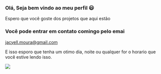 ### Olá, Seja bem vindo ao meu perfil 😃

Espero que você goste dos projetos que aqui estão

### Você pode entrar em contato comingo pelo emai

jacyell.moura@gmail.com

E isso esporo que tenha um otimo dia, noite ou qualquer for o horario que você estive lendo isso.

![](https://media.tenor.com/lqIwOdrDpLQAAAAC/liko-pokemon-sprigatito.gif)

<!--
**Jacyel-Pablo/Jacyel-Pablo** is a ✨ _special_ ✨ repository because its `README.md` (this file) appears on your GitHub profile.

Here are some ideas to get you started:

- 🔭 I’m currently working on ...
- 🌱 I’m currently learning ...
- 👯 I’m looking to collaborate on ...
- 🤔 I’m looking for help with ...
- 💬 Ask me about ...
- 📫 How to reach me: ...
- 😄 Pronouns: ...
- ⚡ Fun fact: ...
-->
